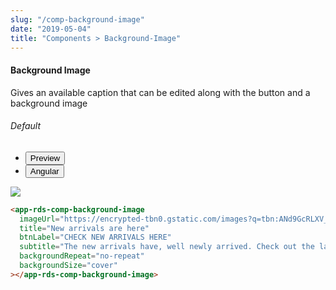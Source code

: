 ```yaml
---
slug: "/comp-background-image"
date: "2019-05-04"
title: "Components > Background-Image"
---
```


<!-- CSS only -->
<link href="https://cdn.jsdelivr.net/npm/bootstrap@5.1.3/dist/css/bootstrap.min.css" rel="stylesheet" integrity="sha384-1BmE4kWBq78iYhFldvKuhfTAU6auU8tT94WrHftjDbrCEXSU1oBoqyl2QvZ6jIW3" crossorigin="anonymous">
<link rel="stylesheet" href="../../../../../../../raaghu/src/assets/css/style-elements.css">
<link rel="stylesheet" href="../../../../../../../raaghu/src/assets/css/main.css">

#### Background Image
<p>Gives an available caption that can be edited along with the button and a background image</p>
 <section class="py-4">
    <h6>Default</h6>
    <div class="py-3">
      <div class="cust-tabs">
        <ul class="nav nav-tabs" id="myTab" role="tablist">
          <li class="nav-item" role="presentation">
            <button class="nav-link active" id="PreviewBasic-tab1" data-bs-toggle="tab" data-bs-target="#PreviewBasic1" type="button" role="tab" aria-controls="PreviewBasic1" aria-selected="true">Preview </button>
          </li>
          <li class="nav-item" role="presentation">
            <button class="nav-link" id="AngularBasic-tab1" data-bs-toggle="tab" data-bs-target="#AngularBasic1" type="button" role="tab" aria-controls="AngularBasic1" aria-selec0ted="false"><i class="bi bi-code-slash" style="font-size:1.0rem"></i>Angular</button>
          </li>
        </ul>
      </div>
      <div class="tab-content card border" id="myTabContent">
        <div class="tab-pane fade show active" id="PreviewBasic1" role="tabpanel" aria-labelledby="PreviewBasic-tab">
         <div class="contents  p-5">
              <div class="row">
                 <div class="col-md-12">
                     <img src="\images\background-image1.png" class="img-fluid">
                 </div>              
              </div>
                       
  </div>
        </div>
        <div class="tab-pane fade show" id="AngularBasic1" role="tabpanel" aria-labelledby="AngularBasic-tab1">
          <div class="contents bg-code">
<div class="row m-0">

```html
<app-rds-comp-background-image
  imageUrl="https://encrypted-tbn0.gstatic.com/images?q=tbn:ANd9GcRLXV_IPvYFWoOnAfO3IGGxcCrM3Y2Bfgfciw&usqp=CAU"
  title="New arrivals are here"
  btnLabel="CHECK NEW ARRIVALS HERE"
  subtitle="The new arrivals have, well newly arrived. Check out the latest options from our summer small-batch release while they are still in stock."
  backgroundRepeat="no-repeat"
  backgroundSize="cover"
></app-rds-comp-background-image>
```
</div>
</div>
  </div>
        </div>
      </div>
    </div>
  </section>